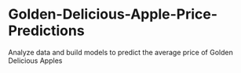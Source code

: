# Golden-Delicious-Apple-Price-Predictions
Analyze data and build models to predict the average price of Golden Delicious Apples 
